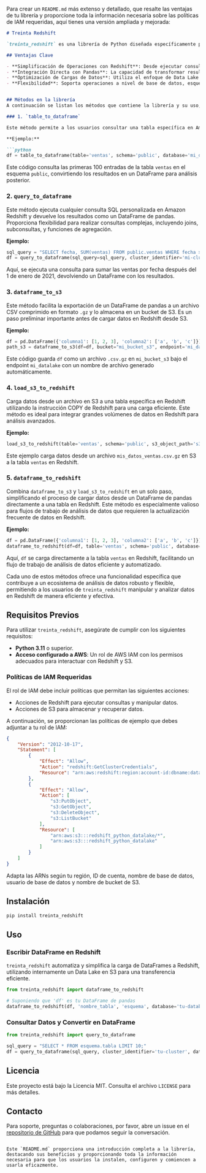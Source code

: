 Para crear un `README.md` más extenso y detallado, que resalte las ventajas de tu librería y proporcione toda la información necesaria sobre las políticas de IAM requeridas, aquí tienes una versión ampliada y mejorada:

```markdown
# Treinta Redshift

`treinta_redshift` es una librería de Python diseñada específicamente para ingenieros de datos, analistas de Insights & Analytics y profesionales de Data Science que buscan una interacción simplificada con Amazon Redshift. Facilita una serie de operaciones críticas permitiendo a los usuarios centrarse en el análisis de datos sin tener que preocuparse por la complejidad subyacente de las operaciones de bases de datos.

## Ventajas Clave

- **Simplificación de Operaciones con Redshift**: Desde ejecutar consultas hasta manipular tablas, `treinta_redshift` convierte tareas complejas en operaciones sencillas y directas.
- **Integración Directa con Pandas**: La capacidad de transformar resultados de consultas en DataFrames de pandas y viceversa, facilita un flujo de trabajo analítico fluido, aprovechando la potencia de pandas para el análisis de datos.
- **Optimización de Cargas de Datos**: Utiliza el enfoque de Data Lake con S3 para una carga eficiente de datos a Redshift, manejando automáticamente la compresión y estructura de los archivos para optimizar tanto el almacenamiento como el rendimiento.
- **Flexibilidad**: Soporta operaciones a nivel de base de datos, esquema o tabla, y permite ajustes finos como limitar el número de entradas recuperadas, lo que ofrece a los usuarios control total sobre sus datos.


## Métodos en la librería
A continuación se listan los métodos que contiene la librería y su uso, además de su ejemplo:

### 1. `table_to_dataframe`

Este método permite a los usuarios consultar una tabla específica en Amazon Redshift y convertir los resultados de la consulta directamente en un DataFrame de pandas. Esto es especialmente útil para análisis de datos y manipulación de datos directamente en Python.

**Ejemplo:**

```python
df = table_to_dataframe(table='ventas', schema='public', database='mi_database', NUM_ENTRIES=100, cluster_identifier='mi-cluster-redshift', db_user='usuario_redshift')
```

Este código consulta las primeras 100 entradas de la tabla `ventas` en el esquema `public`, convirtiendo los resultados en un DataFrame para análisis posterior.

### 2. `query_to_dataframe`

Este método ejecuta cualquier consulta SQL personalizada en Amazon Redshift y devuelve los resultados como un DataFrame de pandas. Proporciona flexibilidad para realizar consultas complejas, incluyendo joins, subconsultas, y funciones de agregación.

**Ejemplo:**

```python
sql_query = "SELECT fecha, SUM(ventas) FROM public.ventas WHERE fecha > '2021-01-01' GROUP BY fecha;"
df = query_to_dataframe(sql_query=sql_query, cluster_identifier='mi-cluster-redshift', database='mi_database', db_user='usuario_redshift')
```

Aquí, se ejecuta una consulta para sumar las ventas por fecha después del 1 de enero de 2021, devolviendo un DataFrame con los resultados.

### 3. `dataframe_to_s3`

Este método facilita la exportación de un DataFrame de pandas a un archivo CSV comprimido en formato `.gz` y lo almacena en un bucket de S3. Es un paso preliminar importante antes de cargar datos en Redshift desde S3.

**Ejemplo:**

```python
df = pd.DataFrame({'columna1': [1, 2, 3], 'columna2': ['a', 'b', 'c']})
path_s3 = dataframe_to_s3(df=df, bucket="mi_bucket_s3", endpoint='mi_datalake', object_name='datos_ventas')
```

Este código guarda `df` como un archivo `.csv.gz` en `mi_bucket_s3` bajo el endpoint `mi_datalake` con un nombre de archivo generado automáticamente.

### 4. `load_s3_to_redshift`

Carga datos desde un archivo en S3 a una tabla específica en Redshift utilizando la instrucción COPY de Redshift para una carga eficiente. Este método es ideal para integrar grandes volúmenes de datos en Redshift para análisis avanzados.

**Ejemplo:**

```python
load_s3_to_redshift(table='ventas', schema='public', s3_object_path='s3://mi_bucket_s3/mi_datalake/mis_datos_ventas.csv.gz', database='mi_database', cluster_identifier='mi-cluster-redshift', db_user='usuario_redshift')
```

Este ejemplo carga datos desde un archivo `mis_datos_ventas.csv.gz` en S3 a la tabla `ventas` en Redshift.

### 5. `dataframe_to_redshift`

Combina `dataframe_to_s3` y `load_s3_to_redshift` en un solo paso, simplificando el proceso de cargar datos desde un DataFrame de pandas directamente a una tabla en Redshift. Este método es especialmente valioso para flujos de trabajo de análisis de datos que requieren la actualización frecuente de datos en Redshift.

**Ejemplo:**

```python
df = pd.DataFrame({'columna1': [1, 2, 3], 'columna2': ['a', 'b', 'c']})
dataframe_to_redshift(df=df, table='ventas', schema='public', database='mi_database', db_user='usuario_redshift', cluster_identifier='mi-cluster-redshift')
```

Aquí, `df` se carga directamente a la tabla `ventas` en Redshift, facilitando un flujo de trabajo de análisis de datos eficiente y automatizado.

Cada uno de estos métodos ofrece una funcionalidad específica que contribuye a un ecosistema de análisis de datos robusto y flexible, permitiendo a los usuarios de `treinta_redshift` manipular y analizar datos en Redshift de manera eficiente y efectiva.

## Requisitos Previos

Para utilizar `treinta_redshift`, asegúrate de cumplir con los siguientes requisitos:

- **Python 3.11** o superior.
- **Acceso configurado a AWS**: Un rol de AWS IAM con los permisos adecuados para interactuar con Redshift y S3.

### Políticas de IAM Requeridas

El rol de IAM debe incluir políticas que permitan las siguientes acciones:

- Acciones de Redshift para ejecutar consultas y manipular datos.
- Acciones de S3 para almacenar y recuperar datos.

A continuación, se proporcionan las políticas de ejemplo que debes adjuntar a tu rol de IAM:

```json
{
    "Version": "2012-10-17",
    "Statement": [
        {
            "Effect": "Allow",
            "Action": "redshift:GetClusterCredentials",
            "Resource": "arn:aws:redshift:region:account-id:dbname:database-name/dbuser:database-user"
        },
        {
            "Effect": "Allow",
            "Action": [
                "s3:PutObject",
                "s3:GetObject",
                "s3:DeleteObject",
                "s3:ListBucket"
            ],
            "Resource": [
                "arn:aws:s3:::redshift_python_datalake/*",
                "arn:aws:s3:::redshift_python_datalake"
            ]
        }
    ]
}
```

Adapta las ARNs según tu región, ID de cuenta, nombre de base de datos, usuario de base de datos y nombre de bucket de S3.

## Instalación

```bash
pip install treinta_redshift
```

## Uso

### Escribir DataFrame en Redshift

`treinta_redshift` automatiza y simplifica la carga de DataFrames a Redshift, utilizando internamente un Data Lake en S3 para una transferencia eficiente.

```python
from treinta_redshift import dataframe_to_redshift

# Suponiendo que 'df' es tu DataFrame de pandas
dataframe_to_redshift(df, 'nombre_tabla', 'esquema', database='tu-database', db_user='tu-usuario', cluster_identifier='tu-cluster')
```

### Consultar Datos y Convertir en DataFrame

```python
from treinta_redshift import query_to_dataframe

sql_query = "SELECT * FROM esquema.tabla LIMIT 10;"
df = query_to_dataframe(sql_query, cluster_identifier='tu-cluster', database='tu-database', db_user='tu-usuario')
```

## Licencia

Este proyecto está bajo la Licencia MIT. Consulta el archivo `LICENSE` para más detalles.

## Contacto

Para soporte, preguntas o colaboraciones, por favor, abre un issue en el [repositorio de GitHub](#) para que podamos seguir la conversación.

```

Este `README.md` proporciona una introducción completa a la librería, destacando sus beneficios y proporcionando toda la información necesaria para que los usuarios la instalen, configuren y comiencen a usarla eficazmente.